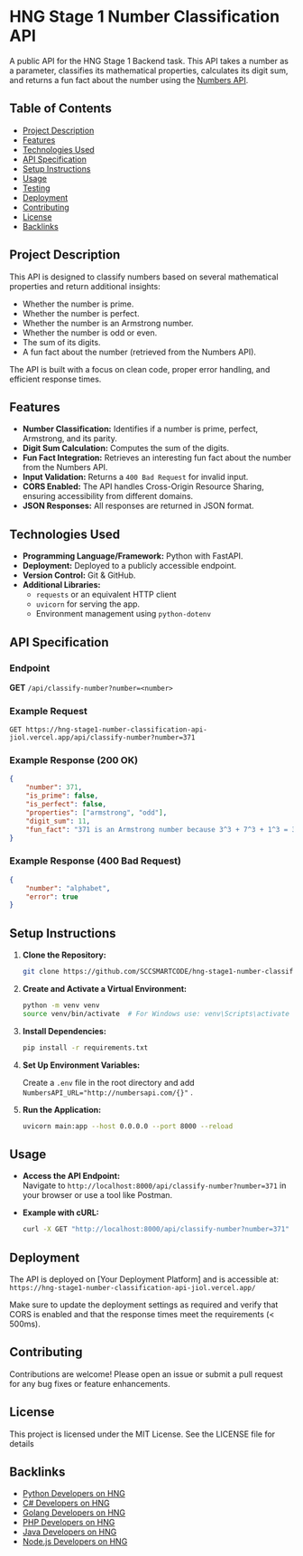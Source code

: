 # HNG Stage 1 Number Classification API

A public API for the HNG Stage 1 Backend task. This API takes a number as a parameter, classifies its mathematical properties, calculates its digit sum, and returns a fun fact about the number using the [Numbers API](http://numbersapi.com).

## Table of Contents
- [Project Description](#project-description)
- [Features](#features)
- [Technologies Used](#technologies-used)
- [API Specification](#api-specification)
- [Setup Instructions](#setup-instructions)
- [Usage](#usage)
- [Testing](#testing)
- [Deployment](#deployment)
- [Contributing](#contributing)
- [License](#license)
- [Backlinks](#backlinks)

## Project Description

This API is designed to classify numbers based on several mathematical properties and return additional insights:
- Whether the number is prime.
- Whether the number is perfect.
- Whether the number is an Armstrong number.
- Whether the number is odd or even.
- The sum of its digits.
- A fun fact about the number (retrieved from the Numbers API).

The API is built with a focus on clean code, proper error handling, and efficient response times.

## Features

- **Number Classification:** Identifies if a number is prime, perfect, Armstrong, and its parity.
- **Digit Sum Calculation:** Computes the sum of the digits.
- **Fun Fact Integration:** Retrieves an interesting fun fact about the number from the Numbers API.
- **Input Validation:** Returns a `400 Bad Request` for invalid input.
- **CORS Enabled:** The API handles Cross-Origin Resource Sharing, ensuring accessibility from different domains.
- **JSON Responses:** All responses are returned in JSON format.

## Technologies Used

- **Programming Language/Framework:** Python with FastAPI.
- **Deployment:** Deployed to a publicly accessible endpoint.
- **Version Control:** Git & GitHub.
- **Additional Libraries:** 
  - `requests` or an equivalent HTTP client
  - `uvicorn` for serving the app.
  - Environment management using `python-dotenv`

## API Specification

### Endpoint

**GET** `/api/classify-number?number=<number>`

### Example Request

```
GET https://hng-stage1-number-classification-api-jiol.vercel.app/api/classify-number?number=371
```

### Example Response (200 OK)

```json
{
    "number": 371,
    "is_prime": false,
    "is_perfect": false,
    "properties": ["armstrong", "odd"],
    "digit_sum": 11,
    "fun_fact": "371 is an Armstrong number because 3^3 + 7^3 + 1^3 = 371"
}
```

### Example Response (400 Bad Request)

```json
{
    "number": "alphabet",
    "error": true
}
```

## Setup Instructions

1. **Clone the Repository:**

   ```bash
   git clone https://github.com/SCCSMARTCODE/hng-stage1-number-classification-api.git
   ```

2. **Create and Activate a Virtual Environment:**

   ```bash
   python -m venv venv
   source venv/bin/activate  # For Windows use: venv\Scripts\activate
   ```

3. **Install Dependencies:**

   ```bash
   pip install -r requirements.txt
   ```

4. **Set Up Environment Variables:**

   Create a `.env` file in the root directory and add `NumbersAPI_URL="http://numbersapi.com/{}"` .

5. **Run the Application:**

   ```bash
   uvicorn main:app --host 0.0.0.0 --port 8000 --reload
   ```

## Usage

- **Access the API Endpoint:**  
  Navigate to `http://localhost:8000/api/classify-number?number=371` in your browser or use a tool like Postman.

- **Example with cURL:**

   ```bash
   curl -X GET "http://localhost:8000/api/classify-number?number=371"
   ```


## Deployment

The API is deployed on [Your Deployment Platform] and is accessible at:  
`https://hng-stage1-number-classification-api-jiol.vercel.app/`

Make sure to update the deployment settings as required and verify that CORS is enabled and that the response times meet the requirements (< 500ms).

## Contributing

Contributions are welcome! Please open an issue or submit a pull request for any bug fixes or feature enhancements.

## License

This project is licensed under the MIT License. See the LICENSE file for details

## Backlinks

- [Python Developers on HNG](https://hng.tech/hire/python-developers)
- [C# Developers on HNG](https://hng.tech/hire/csharp-developers)
- [Golang Developers on HNG](https://hng.tech/hire/golang-developers)
- [PHP Developers on HNG](https://hng.tech/hire/php-developers)
- [Java Developers on HNG](https://hng.tech/hire/java-developers)
- [Node.js Developers on HNG](https://hng.tech/hire/nodejs-developers)
